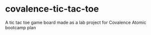 # covalence-tic-tac-toe
A tic tac toe game board made as a lab project for Covalence Atomic bootcamp plan
